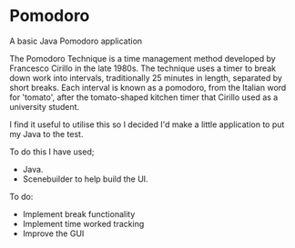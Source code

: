 # Pomodoro
A basic Java Pomodoro application

The Pomodoro Technique is a time management method developed by Francesco Cirillo in the late 1980s. The technique uses a timer to break down work into intervals, traditionally 25 minutes in length, separated by short breaks. Each interval is known as a pomodoro, from the Italian word for 'tomato', after the tomato-shaped kitchen timer that Cirillo used as a university student.

I find it useful to utilise this so I decided I'd make a little application to put my Java to the test.

To do this I have used;
- Java.
- Scenebuilder to help build the UI.

To do:

- Implement break functionality
- Implement time worked tracking 
- Improve the GUI
